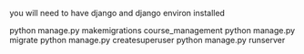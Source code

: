 you will need to have django and django environ installed

python manage.py makemigrations course_management
python manage.py migrate
python manage.py createsuperuser
python manage.py runserver